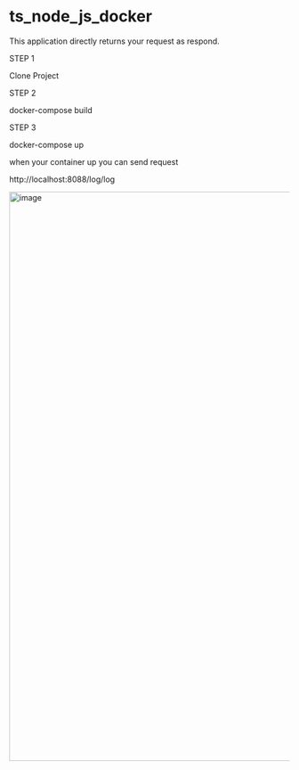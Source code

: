 # ts_node_js_docker

This application directly returns your request as respond.

STEP 1

Clone Project

STEP 2

docker-compose build

STEP 3

docker-compose up

when your container up you can send request

http://localhost:8088/log/log

<img width="1022" alt="image" src="https://user-images.githubusercontent.com/86653377/194014354-eb1e94e9-2ffe-4e2d-854d-bf7f01d32e21.png">
